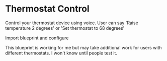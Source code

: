 # Thermostat Control

Control your thermostat device using voice.  User can say 'Raise temperature 2 degrees' or 'Set thermostat to 68 degrees'

Import blueprint and configure

This blueprint is working for me but may take additional work for users with different thermostats.  I won't know until people test it.
